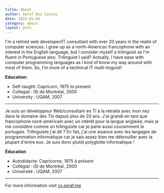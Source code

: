 ```yaml
---
title: About
author: Seraf Dos Santos
date: 2022-01-02
category: about
layout: post
---
```


I'm a retired web developer/IT consultant with over 20 years in the realm of computer sciences. I grew up as a north-American francophone with an interest in the English language, but I consider myself a trilinguist as I'm fluent in Portuguese also. Trilinguist I said? Actually, I have ease with computer programming languages as I kind of know my way around with most of them. So, I'm more of a technical IT multi-linguist!

**Education:**

* Self-taught: Capricorn, 1975 to present
* Collegial : ISI de Montréal, 2000
* University : UQAM, 2007

---

Je suis un développeur Web/consultant en TI à la retraite avec mon nez dans le domaine des TIs depuis plus de 20 ans. J'ai grandi en tant que francophone nord-américain avec un intérêt pour la langue anglaise, mais je me considère comme un trilinguiste car je parle aussi couramment le portugais. Trilinguiste j'ai dit ? En fait, j'ai une aisance avec les langages de programmation informatique car je sais assez bien me débrouiller avec la plupart d'entre eux. Je suis donc plutôt polyglotte informatique !

**Éducation**

* Autodidacte: Capricorne, 1975 à présent
* Collégial : ISI de Montréal, 2000
* Université : UQAM, 2007

---

For more information visit [cv.seraf.me](https://cv.seraf.me)